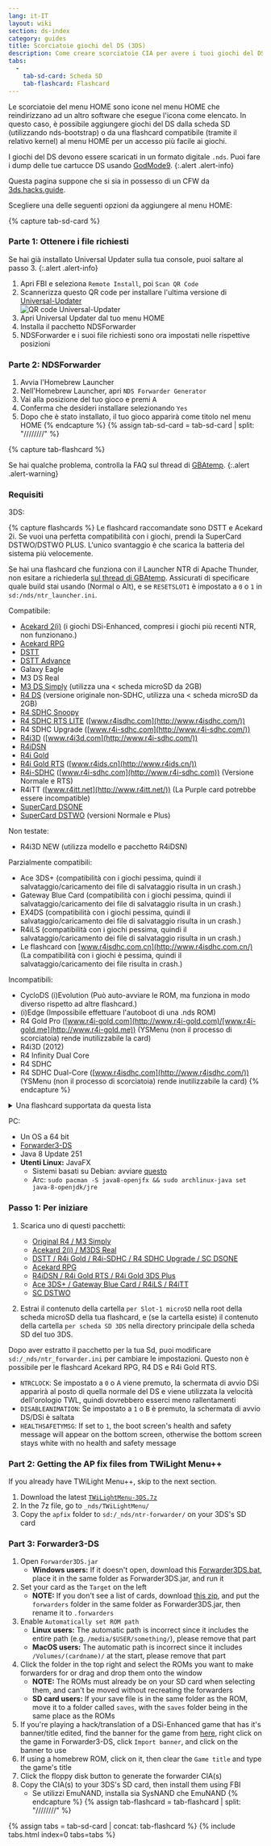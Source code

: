 ```yaml
---
lang: it-IT
layout: wiki
section: ds-index
category: guides
title: Scorciatoie giochi del DS (3DS)
description: Come creare scorciatoie CIA per avere i tuoi giochi del DS nel menu home del tuo 3DS
tabs:
  - 
    tab-sd-card: Scheda SD
    tab-flashcard: Flashcard
---
```


Le scorciatoie del menu HOME sono icone nel menu HOME che reindirizzano ad un altro software che esegue l'icona come elencato. In questo caso, è possibile aggiungere giochi del DS dalla scheda SD (utilizzando nds-bootstrap) o da una flashcard compatibile (tramite il relativo kernel) al menu HOME per un accesso più facile ai giochi.

I giochi del DS devono essere scaricati in un formato digitale `.nds`. Puoi fare i dump delle tue cartucce DS usando [GodMode9](https://3ds.hacks.guide/dumping-titles-and-game-cartridges#dumping-a-game-cartridge).
{:.alert .alert-info}

Questa pagina suppone che si sia in possesso di un CFW da [3ds.hacks.guide](https://3ds.hacks.guide).

Scegliere una delle seguenti opzioni da aggiungere al menu HOME:

{% capture tab-sd-card %}

### Parte 1: Ottenere i file richiesti

Se hai già installato Universal Updater sulla tua console, puoi saltare al passo 3.
{:.alert .alert-info}

1. Apri FBI e seleziona `Remote Install`, poi `Scan QR Code`
1. Scannerizza questo QR code per installare l'ultima versione di [Universal-Updater](https://github.com/Universal-Team/Universal-Updater)<br> ![QR code Universal-Updater](https://db.universal-team.net/assets/images/qr/universal-updater.cia.png)
1. Apri Universal Updater dal tuo menu HOME
1. Installa il pacchetto NDSForwarder
1. NDSForwarder e i suoi file richiesti sono ora impostati nelle rispettive posizioni

### Parte 2: NDSForwarder
1. Avvia l'Homebrew Launcher
1. Nell'Homebrew Launcher, apri `NDS Forwarder Generator`
1. Vai alla posizione del tuo gioco e premi <kbd class="face">A</kbd>
1. Conferma che desideri installare selezionando `Yes`
1. Dopo che è stato installato, il tuo gioco apparirà come titolo nel menu HOME
{% endcapture %}
{% assign tab-sd-card = tab-sd-card | split: "////////" %}

{% capture tab-flashcard %}

Se hai qualche problema, controlla la FAQ sul thread di [GBAtemp](https://gbatemp.net/threads/nds-forwarder-cias-for-your-home-menu.426174/).
{:.alert .alert-warning}

### Requisiti

3DS:

{% capture flashcards %}
Le flashcard raccomandate sono DSTT e Acekard 2i. Se vuoi una perfetta compatibilità con i giochi, prendi la SuperCard DSTWO/DSTWO PLUS. L'unico svantaggio è che scarica la batteria del sistema più velocemente.

Se hai una flashcard che funziona con il Launcher NTR di Apache Thunder, non esitare a richiederla [sul thread di GBAtemp](https://gbatemp.net/threads/nds-forwarder-cias-for-your-home-menu.426174/). Assicurati di specificare quale build stai usando (Normal o Alt), e se `RESETSLOT1` è impostato a `0` o `1` in `sd:/nds/ntr_launcher.ini`.

Compatibile:
- [Acekard 2(i)](http://www.nds-card.com/ProShow.asp?ProID=160) (i giochi DSi-Enhanced, compresi i giochi più recenti NTR, non funzionano.)
- [Acekard RPG](http://wiki.gbatemp.net/wiki/Acekard_RPG)
- [DSTT](http://www.nds-card.com/ProShow.asp?ProID=157)
- [DSTT Advance](http://kaze-tado.way-nifty.com/moo/images/2008/11/19/200811202.jpg)
- Galaxy Eagle
- M3 DS Real
- [M3 DS Simply](https://farm2.static.flickr.com/1333/752793411_d91b182eb7.jpg) (utilizza una < scheda microSD da 2GB)
- [R4 DS](http://www.nds-card.com/ProShow.asp?ProID=141) (versione originale non-SDHC, utilizza una < scheda microSD da 2GB)
- [R4 SDHC Snoopy](http://www.nds-card.com/ProShow.asp?ProID=567)
- [R4 SDHC RTS LITE](http://www.nds-card.com/ProShow.asp?ProID=450) ([www.r4isdhc.com](http://www.r4isdhc.com/))
- R4 SDHC Upgrade ([www.r4i-sdhc.com](http://www.r4i-sdhc.com/))
- [R4i3D](http://www.3ds-cart.com/en/other-flashcarts/35-r4i3d-revolution-cart-for-3ds-dsi-dsl-ds.html) ([www.r4i3d.com](http://www.r4i-sdhc.com/))
- [R4iDSN](http://3ds-flashcard.com/home/28-r4idsn-3ds.html)
- [R4i Gold](http://www.nds-card.com/ProShow.asp?ProID=330)
- [R4i Gold RTS](http://www.nds-card.com/ProShow.asp?ProID=149) ([www.r4ids.cn](http://www.r4ids.cn/))
- [R4i-SDHC](http://www.nds-card.com/ProShow.asp?ProID=146) ([www.r4i-sdhc.com](http://www.r4i-sdhc.com)) (Versione Normale e RTS)
- R4iTT ([www.r4itt.net](http://www.r4itt.net/)) (La Purple card potrebbe essere incompatible)
- [SuperCard DSONE](http://wiki.gbatemp.net/wiki/SuperCard_DSONEi)
- [SuperCard DSTWO](http://www.nds-card.com/ProShow.asp?ProID=135) (versioni Normale e Plus)

Non testate:
- R4i3D NEW (utilizza modello e pacchetto R4iDSN)

Parzialmente compatibili:
- Ace 3DS+ (compatibilità con i giochi pessima, quindi il salvataggio/caricamento dei file di salvataggio risulta in un crash.)
- Gateway Blue Card (compatibilità con i giochi pessima, quindi il salvataggio/caricamento dei file di salvataggio risulta in un crash.)
- EX4DS (compatibilità con i giochi pessima, quindi il salvataggio/caricamento dei file di salvataggio risulta in un crash.)
- R4iLS (compatibilità con i giochi pessima, quindi il salvataggio/caricamento dei file di salvataggio risulta in un crash.)
- Le flashcard con [www.r4isdhc.com.cn](http://www.r4isdhc.com.cn/) (La compatibilità con i giochi è pessima, quindi il salvataggio/caricamento dei file risulta in crash.)

Incompatibili:
- CycloDS (i)Evolution (Può auto-avviare le ROM, ma funziona in modo diverso rispetto ad altre flashcard.)
- (i)Edge (Impossibile effettuare l'autoboot di una .nds ROM)
- R4 Gold Pro ([www.r4i-gold.com](http://www.r4i-gold.com)/[www.r4i-gold.me](http://www.r4i-gold.me)) (YSMenu (non il processo di scorciatoia) rende inutilizzabile la card)
- R4i3D (2012)
- R4 Infinity Dual Core
- R4 SDHC
- R4 SDHC Dual-Core ([www.r4isdhc.com](http://www.r4isdhc.com/)) (YSMenu (non il processo di scorciatoia) rende inutilizzabile la card)
{% endcapture %}

<details>
    <summary>Una flashcard supportata da questa lista</summary>
    <div class="details-content">
        {{ flashcards | markdownify }}
    </div>
</details>

PC:
- Un OS a 64 bit
- [Forwarder3-DS](https://www.dropbox.com/s/b9de5ii6vm3dxfn/Forwarder3DS-v2.9.6.zip?dl=0)
- Java 8 Update 251
- **Utenti Linux:** JavaFX
   - Sistemi basati su Debian: avviare [questo](https://gist.githubusercontent.com/puntillol59/7532b6583380baca236dcaf2d8f75b5c/raw/e8b9d193f8b24de941160c7292ec0bb3b997e98e/main.sh)
   - Arc: `sudo pacman -S java8-openjfx && sudo archlinux-java set java-8-openjdk/jre`

### Passo 1: Per iniziare
1. Scarica uno di questi pacchetti:
   - [Original R4 / M3 Simply](https://www.dropbox.com/s/juxzri7h8bttunh/DS%20Game%20Forwarder%20pack%20%28Original%20R4%2C%20M3%20Simply%29.7z?dl=0)
   - [Acekard 2(i) / M3DS Real](https://www.dropbox.com/s/5elogf885sd62hu/DS%20Game%20Forwarder%20pack%20%28M3DS%20Real%29.7z?dl=0)
   - [DSTT / R4i Gold / R4i-SDHC / R4 SDHC Upgrade / SC DSONE](https://www.dropbox.com/s/xxfmvikwmnvsu63/DS%20Game%20Forwarder%20pack%20%28DSTT%2C%20R4i%20Gold%2C%20R4i-SDHC%2C%20SC%20DSONE%29.7z?dl=0)
   - [Acekard RPG](https://drive.google.com/file/d/0B2_1xHkEp2_6OHVuZEJwU1BKbEU/view?usp=sharing)
   - [R4iDSN / R4i Gold RTS / R4i Gold 3DS Plus](https://www.dropbox.com/s/j8nquh073k9y0h7/DS%20Game%20Forwarder%20pack%20%28R4iDSN%2C%20R4i%20Gold%20RTS%29.7z?dl=0)
   - [Ace 3DS+ / Gateway Blue Card / R4iLS / R4iTT](https://www.dropbox.com/s/fd7dzhn8burcq02/DS%20Game%20Forwarder%20pack%20%28Ace3DS%2C%20GW%20Blue%20Card%2C%20R4iTT%29.7z?dl=0)
   - [SC DSTWO](https://www.dropbox.com/s/pyyg0vq8b0nmhqd/DS%20Game%20Forwarder%20pack%20%28SC%20DSTWO%29.7z?dl=0)

1. Estrai il contenuto della cartella `per Slot-1 microSD` nella root della scheda microSD della tua flashcard, e (se la cartella esiste) il contenuto della cartella `per scheda SD 3DS` nella directory principale della scheda SD del tuo 3DS.

Dopo aver estratto il pacchetto per la tua Sd, puoi modificare `sd:/_nds/ntr_forwarder.ini` per cambiare le impostazioni. Questo non è possibile per le flashcard Acekard RPG, R4 DS e R4i Gold RTS.
- `NTRCLOCK`: Se impostato a `0` o <kbd class="face">A</kbd> viene premuto, la schermata di avvio DSi apparirà al posto di quella normale del DS e viene utilizzata la velocità dell'orologio TWL, quindi dovrebbero esserci meno rallentamenti
- `DISABLEANIMATION`: Se impostato a `1` o <kbd class="face">B</kbd> è premuto, la schermata di avvio DS/DSi è saltata
- `HEALTHSAFETYMSG`: If set to `1`, the boot screen's health and safety message will appear on the bottom screen, otherwise the bottom screen stays white with no health and safety message

### Part 2: Getting the AP fix files from TWiLight Menu++
If you already have TWiLight Menu++, skip to the next section.
1. Download the latest [`TWiLightMenu-3DS.7z`](https://github.com/DS-Homebrew/TWiLightMenu/releases/latest/download/TWiLightMenu-3DS.7z)
1. In the 7z file, go to `_nds/TWiLightMenu/`
1. Copy the `apfix` folder to `sd:/_nds/ntr-forwarder/` on your 3DS's SD card

### Part 3: Forwarder3-DS
1. Open `Forwarder3DS.jar`
   - **Windows users:** If it doesn't open, download this [Forwarder3DS.bat](/assets/files/Forwarder3DS.bat), place it in the same folder as Forwarder3DS.jar, and run it
1. Set your card as the `Target` on the left
   - **NOTE:** If you don't see a list of cards, download [this zip](https://github.com/Olmectron/olmectron.github.io/archive/master.zip), and put the `forwarders` folder in the same folder as Forwarder3DS.jar, then rename it to `.forwarders`
1. Enable `Automatically set ROM path`
   - **Linux users:** The automatic path is incorrect since it includes the entire path (e.g. `/media/$USER/something/`), please remove that part
   - **MacOS users:** The automatic path is incorrect since it includes `/Volumes/(cardname)/` at the start, please remove that part
1. Click the folder in the top right and select the ROMs you want to make forwarders for or drag and drop them onto the window
   - **NOTE:** The ROMs must already be on your SD card when selecting them, and can't be moved without recreating the forwarders
   - **SD card users:** If your save file is in the same folder as the ROM, move it to a folder called `saves`, with the `saves` folder being in the same place as the ROMs
1. If you're playing a hack/translation of a DSi-Enhanced game that has it's banner/title edited, find the banner for the game from [here](https://www.dropbox.com/sh/igr47pr0q5bh4p5/AAA9Dy8VOGfBLUA6KdLDSDW-a?dl=0), right click on the game in Forwarder3-DS, click `Import banner`, and click on the banner to use
1. If using a homebrew ROM, click on it, then clear the `Game title` and type the game's title
1. Click the floppy disk button to generate the forwarder CIA(s)
1. Copy the CIA(s) to your 3DS's SD card, then install them using FBI
   - Se utilizzi EmuNAND, installa sia SysNAND che EmuNAND
{% endcapture %}
{% assign tab-flashcard = tab-flashcard | split: "////////" %}

{% assign tabs = tab-sd-card | concat: tab-flashcard %}
{% include tabs.html index=0 tabs=tabs %}